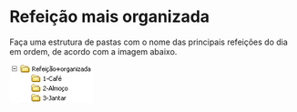 # Refeição mais organizada

Faça uma estrutura de pastas com o nome das principais refeições do dia
em ordem, de acordo com a imagem abaixo.

![refeição+organizada](imagem/04-refeicao+organizada.png)

